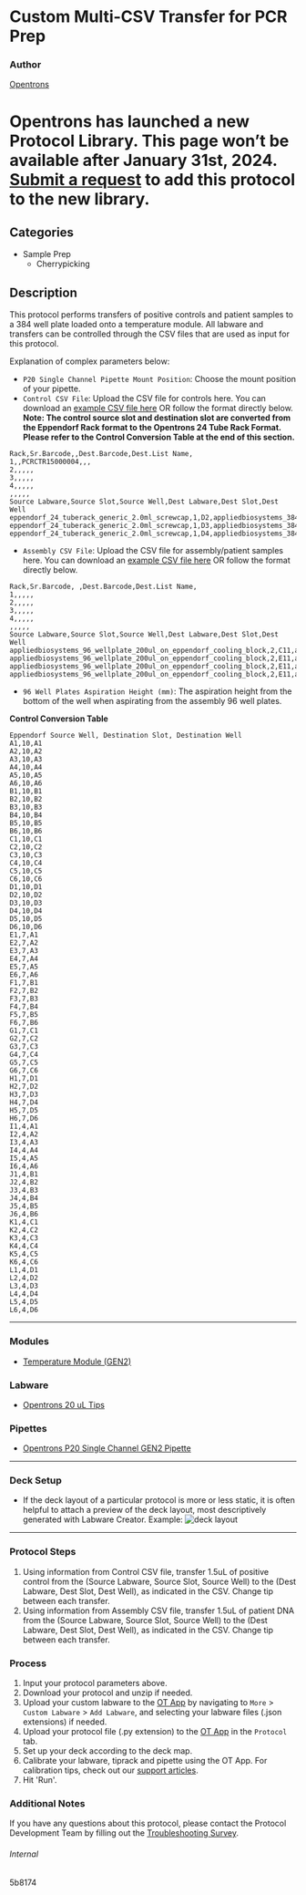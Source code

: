 # Custom Multi-CSV Transfer for PCR Prep

### Author
[Opentrons](https://opentrons.com/)


# Opentrons has launched a new Protocol Library. This page won’t be available after January 31st, 2024. [Submit a request](https://docs.google.com/forms/d/e/1FAIpQLSdYYp9QCKow4nn0KlCVsMS3HX0eJ0N9O7-erajKvcpT0lWbSg/viewform) to add this protocol to the new library.

## Categories
* Sample Prep
	* Cherrypicking

## Description
This protocol performs transfers of positive controls and patient samples to a 384 well plate loaded onto a temperature module. All labware and transfers can be controlled through the CSV files that are used as input for this protocol.

Explanation of complex parameters below:
* `P20 Single Channel Pipette Mount Position`: Choose the mount position of your pipette.
* `Control CSV File`: Upload the CSV file for controls here. You can download an [example CSV file here](https://opentrons-protocol-library-website.s3.amazonaws.com/custom-README-images/5b8174/Control_updated_07302021.csv) OR follow the format directly below. **Note: The control source slot and destination slot are converted from the Eppendorf Rack format to the Opentrons 24 Tube Rack Format. Please refer to the Control Conversion Table at the end of this section.**
```
Rack,Sr.Barcode,,Dest.Barcode,Dest.List Name,
1,,PCRCTR15000004,,,
2,,,,,
3,,,,,
4,,,,,
,,,,,
Source Labware,Source Slot,Source Well,Dest Labware,Dest Slot,Dest Well
eppendorf_24_tuberack_generic_2.0ml_screwcap,1,D2,appliedbiosystems_384_wellplate_20ul,9,B1
eppendorf_24_tuberack_generic_2.0ml_screwcap,1,D3,appliedbiosystems_384_wellplate_20ul,9,A4
eppendorf_24_tuberack_generic_2.0ml_screwcap,1,D4,appliedbiosystems_384_wellplate_20ul,9,D2
```
* `Assembly CSV File`: Upload the CSV file for assembly/patient samples here. You can download an [example CSV file here](https://opentrons-protocol-library-website.s3.amazonaws.com/custom-README-images/5b8174/Assembly.csv) OR follow the format directly below.
```
Rack,Sr.Barcode, ,Dest.Barcode,Dest.List Name,
1,,,,,
2,,,,,
3,,,,,
4,,,,,
,,,,,
Source Labware,Source Slot,Source Well,Dest Labware,Dest Slot,Dest Well
appliedbiosystems_96_wellplate_200ul_on_eppendorf_cooling_block,2,C11,appliedbiosystems_384_wellplate_20ul,6,B1
appliedbiosystems_96_wellplate_200ul_on_eppendorf_cooling_block,2,E11,appliedbiosystems_384_wellplate_20ul,6,A4
appliedbiosystems_96_wellplate_200ul_on_eppendorf_cooling_block,2,E11,appliedbiosystems_384_wellplate_20ul,6,D2
appliedbiosystems_96_wellplate_200ul_on_eppendorf_cooling_block,2,E11,appliedbiosystems_384_wellplate_20ul,6,E2
```
* `96 Well Plates Aspiration Height (mm)`: The aspiration height from the bottom of the well when aspirating from the assembly 96 well plates.

**Control Conversion Table**
```
Eppendorf Source Well, Destination Slot, Destination Well
A1,10,A1
A2,10,A2
A3,10,A3
A4,10,A4
A5,10,A5
A6,10,A6
B1,10,B1
B2,10,B2
B3,10,B3
B4,10,B4
B5,10,B5
B6,10,B6
C1,10,C1
C2,10,C2
C3,10,C3
C4,10,C4
C5,10,C5
C6,10,C6
D1,10,D1
D2,10,D2
D3,10,D3
D4,10,D4
D5,10,D5
D6,10,D6
E1,7,A1
E2,7,A2
E3,7,A3
E4,7,A4
E5,7,A5
E6,7,A6
F1,7,B1
F2,7,B2
F3,7,B3
F4,7,B4
F5,7,B5
F6,7,B6
G1,7,C1
G2,7,C2
G3,7,C3
G4,7,C4
G5,7,C5
G6,7,C6
H1,7,D1
H2,7,D2
H3,7,D3
H4,7,D4
H5,7,D5
H6,7,D6
I1,4,A1
I2,4,A2
I3,4,A3
I4,4,A4
I5,4,A5
I6,4,A6
J1,4,B1
J2,4,B2
J3,4,B3
J4,4,B4
J5,4,B5
J6,4,B6
K1,4,C1
K2,4,C2
K3,4,C3
K4,4,C4
K5,4,C5
K6,4,C6
L1,4,D1
L2,4,D2
L3,4,D3
L4,4,D4
L5,4,D5
L6,4,D6
```
---

### Modules
* [Temperature Module (GEN2)](https://shop.opentrons.com/collections/hardware-modules/products/tempdeck)

### Labware
* [Opentrons 20 uL Tips](https://shop.opentrons.com/collections/opentrons-tips/products/opentrons-10ul-tips)

### Pipettes
* [Opentrons P20 Single Channel GEN2 Pipette](https://shop.opentrons.com/collections/ot-2-robot/products/single-channel-electronic-pipette)

---

### Deck Setup
* If the deck layout of a particular protocol is more or less static, it is often helpful to attach a preview of the deck layout, most descriptively generated with Labware Creator. Example:
![deck layout](https://opentrons-protocol-library-website.s3.amazonaws.com/custom-README-images/5b8174/5b8174_new_layout.png)

---

### Protocol Steps
1. Using information from Control CSV file, transfer 1.5uL of positive control from the (Source Labware, Source Slot, Source Well) to the (Dest Labware, Dest Slot, Dest Well), as indicated in the CSV. Change tip between each transfer.
2. Using information from Assembly CSV file, transfer 1.5uL of patient DNA from the (Source Labware, Source Slot, Source Well) to the (Dest Labware, Dest Slot, Dest Well), as indicated in the CSV. Change tip between each transfer.


### Process
1. Input your protocol parameters above.
2. Download your protocol and unzip if needed.
3. Upload your custom labware to the [OT App](https://opentrons.com/ot-app) by navigating to `More` > `Custom Labware` > `Add Labware`, and selecting your labware files (.json extensions) if needed.
4. Upload your protocol file (.py extension) to the [OT App](https://opentrons.com/ot-app) in the `Protocol` tab.
5. Set up your deck according to the deck map.
6. Calibrate your labware, tiprack and pipette using the OT App. For calibration tips, check out our [support articles](https://support.opentrons.com/en/collections/1559720-guide-for-getting-started-with-the-ot-2).
7. Hit 'Run'.

### Additional Notes
If you have any questions about this protocol, please contact the Protocol Development Team by filling out the [Troubleshooting Survey](https://protocol-troubleshooting.paperform.co/).

###### Internal
5b8174